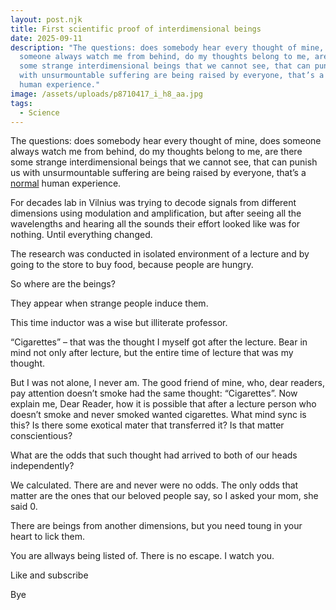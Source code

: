 ```yaml
---
layout: post.njk
title: First scientific proof of interdimensional beings
date: 2025-09-11
description: "The questions: does somebody hear every thought of mine, does
  someone always watch me from behind, do my thoughts belong to me, are there
  some strange interdimensional beings that we cannot see, that can punish us
  with unsurmountable suffering are being raised by everyone, that’s a normal
  human experience."
image: /assets/uploads/p8710417_i_h8_aa.jpg
tags:
  - Science
---
```

The questions: does somebody hear every thought of mine, does someone always watch me from behind, do my thoughts belong to me, are there some strange interdimensional beings that we cannot see, that can punish us with unsurmountable suffering are being raised by everyone, that’s a [normal](https://en.wikipedia.org/wiki/Normal_(chain_store)) human experience.

For decades lab in Vilnius was trying to decode signals from different dimensions using modulation and amplification, but after seeing all the wavelengths and hearing all the sounds their effort looked like was for nothing. Until everything changed.

The research was conducted in isolated environment of a lecture and by going to the store to buy food, because people are hungry.

So where are the beings?

They appear when strange people induce them.

This time inductor was a wise but illiterate professor.

“Cigarettes” – that was the thought I myself got after the lecture. Bear in mind not only after lecture, but the entire time of lecture that was my thought.

But I was not alone, I never am. The good friend of mine, who, dear readers, pay attention doesn’t smoke had the same thought: “Cigarettes”. Now explain me, Dear Reader, how it is possible that after a lecture person who doesn’t smoke and never smoked wanted cigarettes. What mind sync is this? Is there some exotical mater that transferred it? Is that matter conscientious?

What are the odds that such thought had arrived to both of our heads independently?

We calculated. There are and never were no odds. The only odds that matter are the ones that our beloved people say, so I asked your mom, she said 0.

There are beings from another dimensions, but you need toung in your heart to lick them.

You are allways being listed of. There is no escape. I watch you.

Like and subscribe

Bye